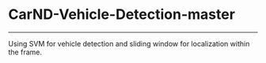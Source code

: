 # CarND-Vehicle-Detection-master
---
Using SVM for vehicle detection and sliding window for localization within the frame.
